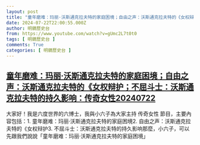 ```yaml
---
layout: post
title: "童年磨难：玛丽·沃斯通克拉夫特的家庭困境；自由之声：沃斯通克拉夫特的《女权辩护；不屈斗士：沃斯通克拉夫特的持久影响：传奇女性20240722"
date: 2024-07-22T22:00:55.000Z
author: 明鏡歷史台
from: https://www.youtube.com/watch?v=gUmc2L7t0t0
tags: [ 明鏡歷史台 ]
comments: True
categories: [ 明鏡歷史台 ]
---
```

<!--1721685655000-->
[童年磨难：玛丽·沃斯通克拉夫特的家庭困境；自由之声：沃斯通克拉夫特的《女权辩护；不屈斗士：沃斯通克拉夫特的持久影响：传奇女性20240722](https://www.youtube.com/watch?v=gUmc2L7t0t0)
------

<div>
大家好！我是六度世界的六博士，我與小六子為大家主持 传奇女性 節目，主要內容包括：1. 童年磨难：玛丽·沃斯通克拉夫特的家庭困境2. 自由之声：沃斯通克拉夫特的《女权辩护3. 不屈斗士：沃斯通克拉夫特的持久影响那麼，小六子，可以先跟我們說說「童年磨难：玛丽·沃斯通克拉夫特的家庭困境」
</div>
